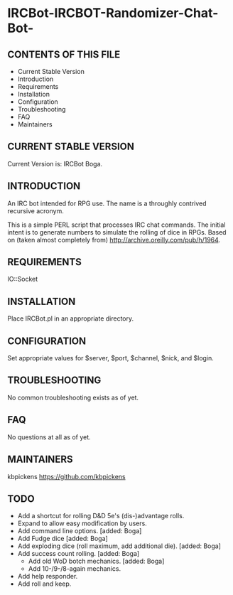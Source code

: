 # IRCBot-IRCBOT-Randomizer-Chat-Bot-
CONTENTS OF THIS FILE
---------------------
 * Current Stable Version
 * Introduction
 * Requirements
 * Installation
 * Configuration
 * Troubleshooting
 * FAQ
 * Maintainers

CURRENT STABLE VERSION
----------------------
Current Version is: IRCBot Boga.

INTRODUCTION
------------
An IRC bot intended for RPG use.
The name is a throughly contrived recursive acronym.

This is a simple PERL script that processes IRC chat commands.
The initial intent is to generate numbers to simulate the rolling of dice in RPGs.
Based on (taken almost completely from) http://archive.oreilly.com/pub/h/1964.

REQUIREMENTS
------------
IO::Socket

INSTALLATION
------------
Place IRCBot.pl in an appropriate directory.

CONFIGURATION
-------------
Set appropriate values for $server, $port, $channel, $nick, and $login.

TROUBLESHOOTING
---------------
No common troubleshooting exists as of yet.

FAQ
---
No questions at all as of yet.

MAINTAINERS
-----------
kbpickens https://github.com/kbpickens

TODO
----
* Add a shortcut for rolling D&D 5e's (dis-)advantage rolls.
* Expand to allow easy modification by users.
* Add command line options. [added: Boga]
* Add Fudge dice [added: Boga]
* Add exploding dice (roll maximum, add additional die). [added: Boga]
* Add success count rolling. [added: Boga]
    * Add old WoD botch mechanics. [added: Boga]
    * Add 10-/9-/8-again mechanics.
* Add help responder.
* Add roll and keep.
 

